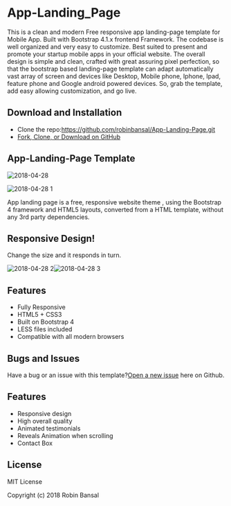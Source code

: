 # App-Landing_Page


This is a clean and modern Free responsive app landing-page template for Mobile App. Built with Bootstrap 4.1.x frontend Framework. The codebase is well organized and very easy to customize. Best suited to present and promote your startup mobile apps in your official website. The overall design is simple and clean, crafted with great assuring pixel perfection, so that the bootstrap based landing-page template can adapt automatically vast array of screen and devices like Desktop, Mobile phone, Iphone, Ipad, feature phone and Google android powered devices. So, grab the template, add easy allowing customization, and go live.


## Download and Installation

- Clone the repo:https://github.com/robinbansal/App-Landing-Page.git
- [Fork, Clone, or Download on GitHub](https://github.com/robinbansal/App-Landing-Page)

## App-Landing-Page Template

  ![2018-04-28](https://user-images.githubusercontent.com/26331958/39387011-eb1a5a4a-4a94-11e8-82a5-0de955b9acc2.png)

  ![2018-04-28 1](https://user-images.githubusercontent.com/26331958/39387057-1e61afb6-4a95-11e8-93cf-5861a7ccb65e.png)

App landing page is a free, responsive website theme , using the Bootstrap 4 framework and HTML5 layouts, converted from a HTML template, without any 3rd party dependencies.

## Responsive Design!

Change the size and it responds in turn.

![2018-04-28 2](https://user-images.githubusercontent.com/26331958/39387102-64f039e8-4a95-11e8-9a6b-9ddd96f1301f.png)![2018-04-28 3](https://user-images.githubusercontent.com/26331958/39387120-7f6a8738-4a95-11e8-8d7d-557ae6b90299.png)



## Features
- Fully Responsive
- HTML5 + CSS3
- Built on Bootstrap 4
- LESS files included
- Compatible with all modern browsers

















## Bugs and Issues
 Have a bug or an issue with this template?[Open a new issue](https://github.com/robinbansal/App-Landing-Page/issues/new) here on Github.
 
## Features

 - Responsive design
 - High overall quality
 - Animated testimonials
 - Reveals Animation when scrolling
 - Contact Box
 
 ## License
 
   MIT License

Copyright (c) 2018 Robin Bansal
 
 
 
